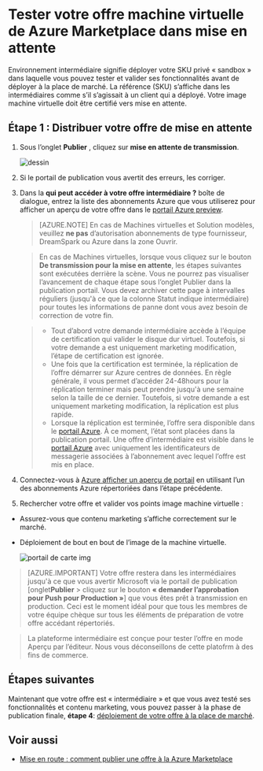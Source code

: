<properties
   pageTitle="Tester votre offre machine virtuelle de Marketplace | Microsoft Azure"
   description="Comprendre comment tester votre image machine virtuelle de Azure Marketplace."
   services="marketplace-publishing"
   documentationCenter=""
   authors="HannibalSII"
   manager="hascipio"
   editor=""/>

<tags
   ms.service="marketplace"
   ms.devlang="na"
   ms.topic="article"
   ms.tgt_pltfrm="na"
   ms.workload="na"
   ms.date="08/01/2016"
   ms.author="hascipio" />

# <a name="test-your-vm-offer-for-the-azure-marketplace-in-staging"></a>Tester votre offre machine virtuelle de Azure Marketplace dans mise en attente

Environnement intermédiaire signifie déployer votre SKU privé « sandbox » dans laquelle vous pouvez tester et valider ses fonctionnalités avant de déployer à la place de marché. La référence (SKU) s’affiche dans les intermédiaires comme s’il s’agissait à un client qui a déployé. Votre image machine virtuelle doit être certifié vers mise en attente.

## <a name="step-1-push-your-offer-to-staging"></a>Étape 1 : Distribuer votre offre de mise en attente

1. Sous l’onglet **Publier** , cliquez sur **mise en attente de transmission**.

    ![dessin](media/marketplace-publishing-vm-image-test-in-staging/vm-image-push-to-staging.png)

2. Si le portail de publication vous avertit des erreurs, les corriger.
3.  Dans la **qui peut accéder à votre offre intermédiaire ?** boîte de dialogue, entrez la liste des abonnements Azure que vous utiliserez pour afficher un aperçu de votre offre dans le [portail Azure preview](https://portal.azure.com).

    >[AZURE.NOTE] En cas de Machines virtuelles et Solution modèles, veuillez **ne pas** d’autorisation abonnements de type fournisseur, DreamSpark ou Azure dans la zone Ouvrir.


    > En cas de Machines virtuelles, lorsque vous cliquez sur le bouton **De transmission pour la mise en attente**, les étapes suivantes sont exécutées derrière la scène. Vous ne pourrez pas visualiser l’avancement de chaque étape sous l’onglet Publier dans la publication portail. Vous devez archiver cette page à intervalles réguliers (jusqu'à ce que la colonne Statut indique intermédiaire) pour toutes les informations de panne dont vous avez besoin de correction de votre fin.

    > - Tout d’abord votre demande intermédiaire accède à l’équipe de certification qui valider le disque dur virtuel. Toutefois, si votre demande a est uniquement marketing modification, l’étape de certification est ignorée.
    > - Une fois que la certification est terminée, la réplication de l’offre démarrer sur Azure centres de données. En règle générale, il vous permet d’accéder 24-48hours pour la réplication terminer mais peut prendre jusqu'à une semaine selon la taille de ce dernier. Toutefois, si votre demande a est uniquement marketing modification, la réplication est plus rapide.
    > - Lorsque la réplication est terminée, l’offre sera disponible dans le [portail Azure](http:/portal.azure.com). À ce moment, l’état sont placées dans la publication portail. Une offre d’intermédiaire est visible dans le [portail Azure](http:/portal.azure.com) avec uniquement les identificateurs de messagerie associées à l’abonnement avec lequel l’offre est mis en place.

4. Connectez-vous à [Azure afficher un aperçu de portail](https://portal.azure.com) en utilisant l’un des abonnements Azure répertoriées dans l’étape précédente.
5. Rechercher votre offre et valider vos points image machine virtuelle :
  - Assurez-vous que contenu marketing s’affiche correctement sur le marché.
  - Déploiement de bout en bout de l’image de la machine virtuelle.

      ![portail de carte img](media/marketplace-publishing-push-to-staging/pubportal-mapping-azure-portal.jpg)

> [AZURE.IMPORTANT] Votre offre restera dans les intermédiaires jusqu'à ce que vous avertir Microsoft via le portail de publication [onglet**Publier** > cliquez sur le bouton **« demander l’approbation pour Push pour Production »**] que vous êtes prêt à transmission en production. Ceci est le moment idéal pour que tous les membres de votre équipe chèque sur tous les éléments de préparation de votre offre accédant répertoriés.

> La plateforme intermédiaire est conçue pour tester l’offre en mode Aperçu par l’éditeur. Nous vous déconseillons de cette platofrm à des fins de commerce.

## <a name="next-steps"></a>Étapes suivantes
Maintenant que votre offre est « intermédiaire » et que vous avez testé ses fonctionnalités et contenu marketing, vous pouvez passer à la phase de publication finale, **étape 4**: [déploiement de votre offre à la place de marché](marketplace-publishing-push-to-production.md).

## <a name="see-also"></a>Voir aussi
- [Mise en route : comment publier une offre à la Azure Marketplace](marketplace-publishing-getting-started.md)
